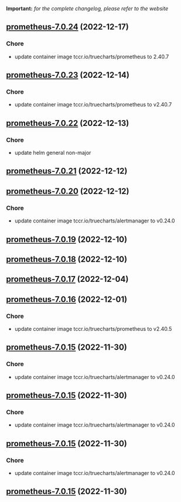 **Important:**
*for the complete changelog, please refer to the website*




## [prometheus-7.0.24](https://github.com/truecharts/charts/compare/prometheus-7.0.23...prometheus-7.0.24) (2022-12-17)

### Chore

- update container image tccr.io/truecharts/prometheus to 2.40.7
  
  


## [prometheus-7.0.23](https://github.com/truecharts/charts/compare/uptimerobot-prometheus-6.0.3...prometheus-7.0.23) (2022-12-14)

### Chore

- update container image tccr.io/truecharts/prometheus to v2.40.7
  
  


## [prometheus-7.0.22](https://github.com/truecharts/charts/compare/prometheus-7.0.21...prometheus-7.0.22) (2022-12-13)

### Chore

- update helm general non-major
  
  


## [prometheus-7.0.21](https://github.com/truecharts/charts/compare/prometheus-7.0.20...prometheus-7.0.21) (2022-12-12)




## [prometheus-7.0.20](https://github.com/truecharts/charts/compare/prometheus-7.0.19...prometheus-7.0.20) (2022-12-12)

### Chore

- update container image tccr.io/truecharts/alertmanager to v0.24.0
  
  


## [prometheus-7.0.19](https://github.com/truecharts/charts/compare/prometheus-7.0.18...prometheus-7.0.19) (2022-12-10)




## [prometheus-7.0.18](https://github.com/truecharts/charts/compare/prometheus-7.0.17...prometheus-7.0.18) (2022-12-10)




## [prometheus-7.0.17](https://github.com/truecharts/charts/compare/prometheus-7.0.16...prometheus-7.0.17) (2022-12-04)




## [prometheus-7.0.16](https://github.com/truecharts/charts/compare/prometheus-7.0.15...prometheus-7.0.16) (2022-12-01)

### Chore

- update container image tccr.io/truecharts/prometheus to v2.40.5
  
  


## [prometheus-7.0.15](https://github.com/truecharts/charts/compare/prometheus-7.0.12...prometheus-7.0.15) (2022-11-30)

### Chore

- update container image tccr.io/truecharts/alertmanager to v0.24.0
  
  


## [prometheus-7.0.15](https://github.com/truecharts/charts/compare/prometheus-7.0.12...prometheus-7.0.15) (2022-11-30)

### Chore

- update container image tccr.io/truecharts/alertmanager to v0.24.0
  
  


## [prometheus-7.0.15](https://github.com/truecharts/charts/compare/prometheus-7.0.12...prometheus-7.0.15) (2022-11-30)

### Chore

- update container image tccr.io/truecharts/alertmanager to v0.24.0
  
  


## [prometheus-7.0.15](https://github.com/truecharts/charts/compare/prometheus-7.0.12...prometheus-7.0.15) (2022-11-30)
